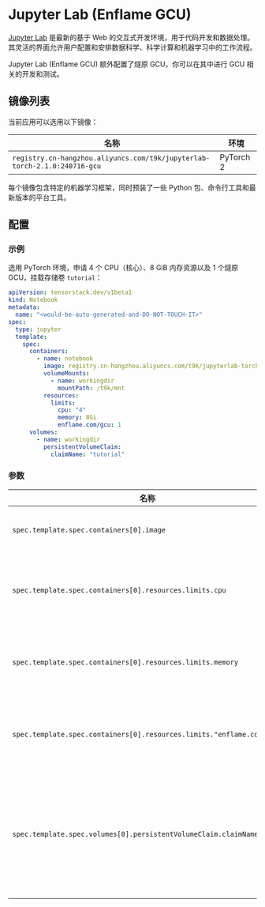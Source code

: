 # Jupyter Lab (Enflame GCU)

[Jupyter Lab](https://github.com/jupyterlab/jupyterlab) 是最新的基于 Web 的交互式开发环境，用于代码开发和数据处理。其灵活的界面允许用户配置和安排数据科学、科学计算和机器学习中的工作流程。

Jupyter Lab (Enflame GCU) 额外配置了燧原 GCU，你可以在其中进行 GCU 相关的开发和测试。

## 镜像列表

当前应用可以选用以下镜像：

| 名称                                                                      | 环境      |
| ------------------------------------------------------------------------- | --------- |
| `registry.cn-hangzhou.aliyuncs.com/t9k/jupyterlab-torch-2.1.0:240716-gcu` | PyTorch 2 |

每个镜像包含特定的机器学习框架，同时预装了一些 Python 包、命令行工具和最新版本的平台工具。

## 配置

### 示例

选用 PyTorch 环境，申请 4 个 CPU（核心）、8 GiB 内存资源以及 1 个燧原 GCU，挂载存储卷 `tutorial`：

```yaml
apiVersion: tensorstack.dev/v1beta1
kind: Notebook
metadata:
  name: "<would-be-auto-generated-and-DO-NOT-TOUCH-IT>"
spec:
  type: jupyter
  template:
    spec:
      containers:
        - name: notebook
          image: registry.cn-hangzhou.aliyuncs.com/t9k/jupyterlab-torch-2.1.0:240716-gcu
          volumeMounts:
            - name: workingdir
              mountPath: /t9k/mnt
          resources:
            limits:
              cpu: "4"
              memory: 8Gi
              enflame.com/gcu: 1
      volumes:
        - name: workingdir
          persistentVolumeClaim:
            claimName: "tutorial"
```

### 参数

| 名称                                                                  | 描述                                                          | 值                                                                        |
| --------------------------------------------------------------------- | ------------------------------------------------------------- | ------------------------------------------------------------------------- |
| `spec.template.spec.containers[0].image`                              | Jupyter Lab 容器镜像。                                        | `registry.cn-hangzhou.aliyuncs.com/t9k/jupyterlab-torch-2.1.0:240716-gcu` |
| `spec.template.spec.containers[0].resources.limits.cpu`               | Jupyter Lab 最多能使用的 CPU 数量。                           | `4`                                                                       |
| `spec.template.spec.containers[0].resources.limits.memory`            | Jupyter Lab 最多能使用的内存数量。                            | `8Gi`                                                                     |
| `spec.template.spec.containers[0].resources.limits."enflame.com/gcu"` | Jupyter Lab 能使用的燧原 GCU 数量。                           | `1`                                                                       |
| `spec.template.spec.volumes[0].persistentVolumeClaim.claimName`       | 绑定一个 PVC 到 Jupyter Lab 上，作为 Jupyter Lab 的工作空间。 | `""`                                                                      |
